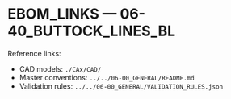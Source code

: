 # EBOM_LINKS — 06-40_BUTTOCK_LINES_BL

Reference links:
- CAD models: `./CAx/CAD/`
- Master conventions: `../../06-00_GENERAL/README.md`
- Validation rules: `../../06-00_GENERAL/VALIDATION_RULES.json`
